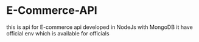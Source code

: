 # E-Commerce-API
this is api for E-commerce api developed in NodeJs with MongoDB
it have official env which is available for officials
